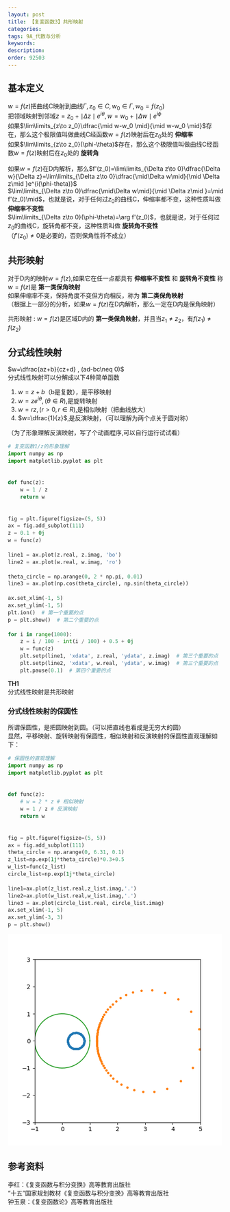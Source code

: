 ```yaml
---
layout: post
title: 【复变函数3】共形映射
categories:
tags: 9A_代数与分析
keywords:
description:
order: 92503
---
```



## 基本定义
$w=f(z)$把曲线C映射到曲线$\Gamma,z_0\in C,w_0\in \Gamma,w_0=f(z_0)$  
把领域映射到邻域$z=z_0+\mid\Delta z\mid e^{i\theta},w=w_0+\mid\Delta w\mid e^{i\phi}$  
如果$\lim\limits_{z\to z_0}\dfrac{\mid w-w_0 \mid}{\mid w-w_0 \mid}$存在，那么这个极限值叫做曲线C经函数$w=f(z)$映射后在$z_0$处的 **伸缩率**  
如果$\lim\limits_{z\to z_0}(\phi-\theta)$存在，那么这个极限值叫做曲线C经函数$w=f(z)$映射后在$z_0$处的 **旋转角**  


如果$w=f(z)$在D内解析，那么$f'(z_0)=\lim\limits_{\Delta z\to 0}\dfrac{\Delta w}{\Delta z}=\lim\limits_{\Delta z\to 0}\dfrac{\mid\Delta w\mid}{\mid \Delta z\mid }e^{i(\phi-theta)}$  
$\lim\limits_{\Delta z\to 0}\dfrac{\mid\Delta w\mid}{\mid \Delta z\mid }=\mid f'(z_0)\mid$，也就是说，对于任何过$z_0$的曲线C，伸缩率都不变，这种性质叫做 **伸缩率不变性**  
$\lim\limits_{\Delta z\to 0}(\phi-\theta)=\arg f'(z_0)$，也就是说，对于任何过$z_0$的曲线C，旋转角都不变，这种性质叫做 **旋转角不变性**  
（$f'(z_0)\neq 0$是必要的，否则保角性将不成立）  


## 共形映射
对于D内的映射$w=f(z)$,如果它在任一点都具有 **伸缩率不变性** 和 **旋转角不变性** 称$w=f(z)$是 **第一类保角映射**  
如果伸缩率不变，保持角度不变但方向相反，称为 **第二类保角映射**  
（根据上一部分的分析，如果$w=f(z)$在D内解析，那么一定在D内是保角映射）  


共形映射
:    $w=f(z)$是区域D内的 **第一类保角映射**，并且当$z_1\neq z_2$，有$f(z_1)\neq f(z_2)$  


## 分式线性映射
$w=\dfrac{az+b}{cz+d} , (ad-bc\neq 0)$  
分式线性映射可以分解成以下4种简单函数
1. $w=z+b$（b是复数），是平移映射
2. $w=ze^{i\theta},(\theta\in R)$,是旋转映射
3. $w=rz,(r>0,r\in R)$,是相似映射（把曲线放大）
4. $w=\dfrac{1}{z}$,是反演映射，（可以理解为两个点关于圆对称）


（为了形象理解反演映射，写了个动画程序,可以自行运行试试看）
```py
# 复变函数1/z的形象理解
import numpy as np
import matplotlib.pyplot as plt


def func(z):
    w = 1 / z
    return w


fig = plt.figure(figsize=(5, 5))
ax = fig.add_subplot(111)
z = 0.1 + 0j
w = func(z)

line1 = ax.plot(z.real, z.imag, 'bo')
line2 = ax.plot(w.real, w.imag, 'ro')

theta_circle = np.arange(0, 2 * np.pi, 0.01)
line3 = ax.plot(np.cos(theta_circle), np.sin(theta_circle))

ax.set_xlim(-1, 5)
ax.set_ylim(-1, 5)
plt.ion()  # 第一个重要的点
p = plt.show()  # 第二个重要的点

for i in range(1000):
    z = i / 100 - int(i / 100) + 0.5 + 0j
    w = func(z)
    plt.setp(line1, 'xdata', z.real, 'ydata', z.imag)  # 第三个重要的点
    plt.setp(line2, 'xdata', w.real, 'ydata', w.imag)  # 第三个重要的点
    plt.pause(0.1)  # 第四个重要的点
```


**TH1**  
分式线性映射是共形映射

### 分式线性映射的保圆性
所谓保圆性，是把圆映射到圆。（可以把直线也看成是无穷大的圆）  
显然，平移映射、旋转映射有保圆性，相似映射和反演映射的保圆性直观理解如下：  
```py
# 保圆性的直观理解
import numpy as np
import matplotlib.pyplot as plt


def func(z):
    # w = 2 * z # 相似映射
    w = 1 / z # 反演映射
    return w


fig = plt.figure(figsize=(5, 5))
ax = fig.add_subplot(111)
theta_circle = np.arange(0, 6.31, 0.1)
z_list=np.exp(1j*theta_circle)*0.3+0.5
w_list=func(z_list)
circle_list=np.exp(1j*theta_circle)

line1=ax.plot(z_list.real,z_list.imag,'.')
line2=ax.plot(w_list.real,w_list.imag,'.')
line3 = ax.plot(circle_list.real, circle_list.imag)
ax.set_xlim(-1, 5)
ax.set_ylim(-3, 3)
p = plt.show()
```
![complexanalysis](https://github.com/guofei9987/StatisticsBlog/blob/master/%E9%99%84%E4%BB%B6/complexanalysis/complexanalysis.png?raw=true)








## 参考资料
李红：《复变函数与积分变换》高等教育出版社  
“十五”国家规划教材《复变函数与积分变换》高等教育出版社  
钟玉泉：《复变函数论》高等教育出版社  

